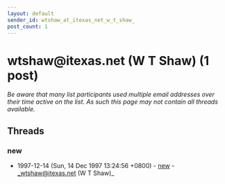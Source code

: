 ```yaml
---
layout: default
sender_id: wtshaw_at_itexas_net_w_t_shaw_
post_count: 1
---
```


# wtshaw<span>@</span>itexas.net (W T Shaw) (1 post)

_Be aware that many list participants used multiple email addresses over their time active on the list. As such this page may not contain all threads available._

## Threads

### new
+ 1997-12-14 (Sun, 14 Dec 1997 13:24:56 +0800) - [new](/archive/1997/12/3f5bd1a596412295f6e0b6cf4c131cf3e2bb59fc4bb5db1def25b51196e397bc) - _wtshaw@itexas.net (W T Shaw)_

